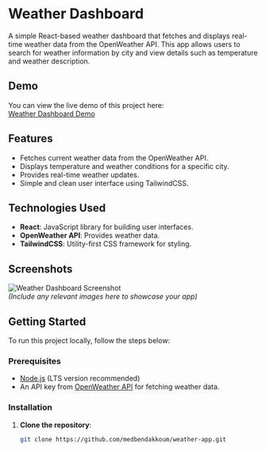 # Weather Dashboard

A simple React-based weather dashboard that fetches and displays real-time weather data from the OpenWeather API. This app allows users to search for weather information by city and view details such as temperature and weather description.

## Demo

You can view the live demo of this project here:  
[Weather Dashboard Demo](https://medbendakkoum.github.io/weather-app)

## Features

- Fetches current weather data from the OpenWeather API.
- Displays temperature and weather conditions for a specific city.
- Provides real-time weather updates.
- Simple and clean user interface using TailwindCSS.

## Technologies Used

- **React**: JavaScript library for building user interfaces.
- **OpenWeather API**: Provides weather data.
- **TailwindCSS**: Utility-first CSS framework for styling.

## Screenshots

![Weather Dashboard Screenshot](./screenshot.png)  
_(Include any relevant images here to showcase your app)_

## Getting Started

To run this project locally, follow the steps below:

### Prerequisites

- [Node.js](https://nodejs.org/) (LTS version recommended)
- An API key from [OpenWeather API](https://openweathermap.org/api) for fetching weather data.

### Installation

1. **Clone the repository**:

   ```bash
   git clone https://github.com/medbendakkoum/weather-app.git
   ```
